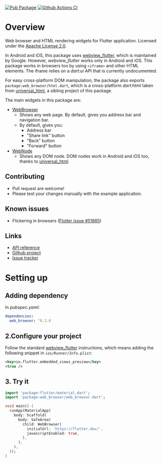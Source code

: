 [![Pub Package](https://img.shields.io/pub/v/web_browser.svg)](https://pub.dartlang.org/packages/web_browser)
[![Github Actions CI](https://github.com/dint-dev/web_browser/workflows/Dart%20CI/badge.svg)](https://github.com/dint-dev/web_browser/actions?query=workflow%3A%22Dart+CI%22)

# Overview
Web browser and HTML rendering widgets for Flutter application. Licensed under the
[Apache License 2.0](LICENSE).

In Android and iOS, this package uses [webview_flutter](https://pub.dev/packages/webview_flutter),
which is maintained by Google. However, _webview_flutter_ works only in Android and iOS. This
package works in browsers too by using `<iframe>` and other HTML elements. The iframe relies on a
_dart:ui_ API that is currently undocumented.

For easy cross-platform DOM manipulation, the package also exports `package:web_browser/html.dart`,
which is a cross-platform _dart:html_ taken from [universal_html](https://pub.dev/packages/universal_html),
a sibling project of this package.

The main widgets in this package are:
  * [WebBrowser](https://pub.dev/documentation/universal_html/latest/web_browser/WebBrowser-class.html)
    * Shows any web page. By default, gives you address bar and navigation bar.
    * By default, gives you:
      * Address bar
      * "Share link" button
      * "Back" button
      * "Forward" button
  * [WebNode](https://pub.dev/documentation/universal_html/latest/web_browser/WebNode-class.html)
    * Shows any DOM node. DOM nodes work in Android and iOS too, thanks to
      [universal_html](https://pub.dev/packages/universal_html).

## Contributing
  * Pull request are welcome!
  * Please test your changes manually with the example application.

## Known issues
  * Flickering in browsers ([Flutter issue #51865](https://github.com/flutter/flutter/issues/51865))

## Links
  * [API reference](https://pub.dev/documentation/web_browser/latest/web_browser/web_browser-library.html)
  * [Github project](https://github.com/dint-dev/web_browser)
  * [Issue tracker](https://github.com/dint-dev/web_browser/issues)

# Setting up
## Adding dependency
In _pubspec.yaml_:
```yaml
dependencies:
  web_browser: ^0.2.0
```

## 2.Configure your project
Follow the standard [webview_flutter](https://pub.dev/packages/webview_flutter) instructions, which
means adding the following snippet in `ios/Runner/Info.plist`:
```xml
<key>io.flutter.embedded_views_preview</key>
<true />
```

## 3. Try it
```dart
import 'package:flutter/material.dart';
import 'package:web_browser/web_browser.dart';

void main() {
  runApp(MaterialApp(
    body: Scaffold(
      body: SafeArea(
        child: WebBrowser(
          initialUrl: 'https://flutter.dev/',
          javascriptEnabled: true,
        ),
      ),
    ),
  ));
}
```